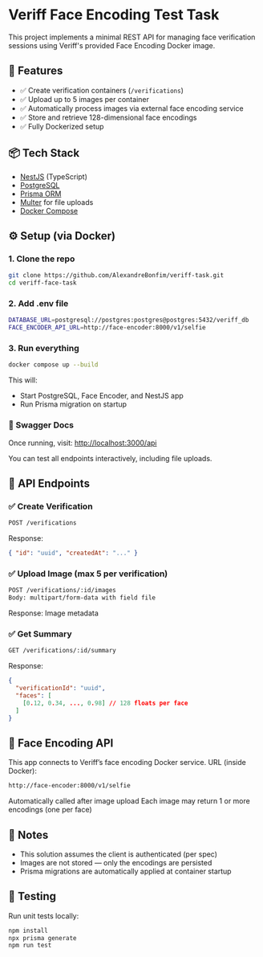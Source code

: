 # Veriff Face Encoding Test Task

This project implements a minimal REST API for managing face verification sessions using Veriff's provided Face Encoding Docker image.

## 🚀 Features

- ✅ Create verification containers (`/verifications`)
- ✅ Upload up to 5 images per container
- ✅ Automatically process images via external face encoding service
- ✅ Store and retrieve 128-dimensional face encodings
- ✅ Fully Dockerized setup

## 📦 Tech Stack

- [NestJS](https://nestjs.com/) (TypeScript)
- [PostgreSQL](https://www.postgresql.org/)
- [Prisma ORM](https://www.prisma.io/)
- [Multer](https://github.com/expressjs/multer) for file uploads
- [Docker Compose](https://docs.docker.com/compose/)

## ⚙️ Setup (via Docker)

### 1. Clone the repo

```bash
git clone https://github.com/AlexandreBonfim/veriff-task.git
cd veriff-face-task
```

### 2. Add .env file

```bash
DATABASE_URL=postgresql://postgres:postgres@postgres:5432/veriff_db
FACE_ENCODER_API_URL=http://face-encoder:8000/v1/selfie
```

### 3. Run everything

```bash
docker compose up --build
```

This will:

- Start PostgreSQL, Face Encoder, and NestJS app
- Run Prisma migration on startup

### 📘 Swagger Docs

Once running, visit: [http://localhost:3000/api](http://localhost:3000/api)

You can test all endpoints interactively, including file uploads.

## 🧪 API Endpoints

### ✅ Create Verification

```bash
POST /verifications
```

Response:

```json
{ "id": "uuid", "createdAt": "..." }
```

### ✅ Upload Image (max 5 per verification)

```bash
POST /verifications/:id/images
Body: multipart/form-data with field file
```

Response: Image metadata

### ✅ Get Summary

```bash
GET /verifications/:id/summary
```

Response:

```json
{
  "verificationId": "uuid",
  "faces": [
    [0.12, 0.34, ..., 0.98] // 128 floats per face
  ]
}
```

## 🔧 Face Encoding API

This app connects to Veriff’s face encoding Docker service.
URL (inside Docker):

```bash
http://face-encoder:8000/v1/selfie
```

Automatically called after image upload
Each image may return 1 or more encodings (one per face)

## 🧼 Notes

- This solution assumes the client is authenticated (per spec)
- Images are not stored — only the encodings are persisted
- Prisma migrations are automatically applied at container startup

## 🧪 Testing

Run unit tests locally:

```bash
npm install
npx prisma generate
npm run test
```
